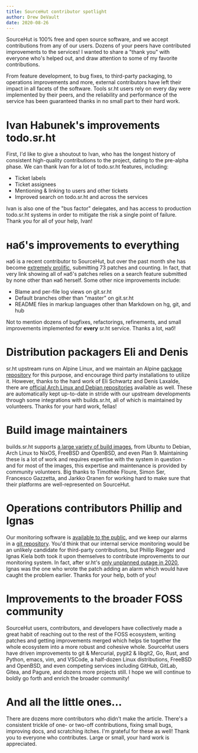 ```yaml
---
title: SourceHut contributor spotlight
author: Drew DeVault
date: 2020-08-26
---
```


SourceHut is 100% free and open source software, and we accept contributions
from any of our users. Dozens of your peers have contributed improvements to the
services! I wanted to share a "thank you" with everyone who's helped out, and
draw attention to some of my favorite contributions.

From feature development, to bug fixes, to third-party packaging, to operations
improvements and more, external contributors have left their impact in all
facets of the software. Tools sr.ht users rely on every day were implemented by
their peers, and the reliability and performance of the service has been
guaranteed thanks in no small part to their hard work.

# Ivan Habunek's improvements todo.sr.ht

First, I'd like to give a shoutout to Ivan, who has the longest history of
consistent high-quality contributions to the project, dating to the pre-alpha
phase. We can thank Ivan for a lot of todo.sr.ht features, including:

- Ticket labels
- Ticket assignees
- Mentioning & linking to users and other tickets
- Improved search on todo.sr.ht and across the services

Ivan is also one of the "bus factor" delegates, and has access to production
todo.sr.ht systems in order to mitigate the risk a single point of failure.
Thank you for all of your help, Ivan!

# наб's improvements to everything

наб is a recent contributor to SourceHut, but over the past month she has become
[extremely prolific][0], submitting 73 patches and counting. In fact, that very
link showing all of наб's patches relies on a search feature submitted by none
other than наб herself. Some other nice improvements include:

[0]: https://lists.sr.ht/~sircmpwn/sr.ht-dev/patches?search=from%3A~nabijaczleweli

- Blame and per-file log views on git.sr.ht
- Default branches other than "master" on git.sr.ht
- README files in markup languages other than Markdown on hg, git, and hub

Not to mention dozens of bugfixes, refactorings, refinements, and small
improvements implemented for **every** sr.ht service. Thanks a lot, наб!

# Distribution packagers Eli and Denis

sr.ht upstream runs on Alpine Linux, and we maintain an Alpine [package
repository][4] for this purpose, and encourage third party installations to
utilize it. However, thanks to the hard work of Eli Schwartz and Denis Laxalde,
there are [official Arch Linux and Debian repositories][5] available as well.
These are automatically kept up-to-date in stride with our upstream developments
through some integrations with builds.sr.ht, all of which is maintained by
volunteers. Thanks for your hard work, fellas!

[4]: https://mirror.sr.ht/alpine/
[5]: https://man.sr.ht/packages.md

# Build image maintainers

builds.sr.ht supports [a large variety of build images][6], from Ubuntu to
Debian, Arch Linux to NixOS, FreeBSD and OpenBSD, and even Plan 9. Maintaining
these is a lot of work and requires expertise with the system in question - and
for most of the images, this expertise and maintenance is provided by community
volunteers. Big thanks to Timothée Floure, Simon Ser, Francesco Gazzetta, and
Jarkko Oranen for working hard to make sure that their platforms are
well-represented on SourceHut.

[6]: https://man.sr.ht/builds.sr.ht/compatibility.md

# Operations contributors Phillip and Ignas

Our monitoring software is [available to the public][1], and we keep our alarms
in a [git repository][2]. You'd think that our internal service monitoring would
be an unlikely candidate for third-party contributions, but Phillip Riegger and
Ignas Kiela both took it upon themselves to contribute improvements to our
monitoring system. In fact, after sr.ht's [only unplanned outage in 2020][3],
Ignas was the one who wrote the patch adding an alarm which would have caught
the problem earlier. Thanks for your help, both of you!

[1]: https://metrics.sr.ht/graph
[2]: https://git.sr.ht/~sircmpwn/metrics.sr.ht
[3]: https://status.sr.ht/issues/2020-06-28-unplanned-git.sr.ht-outage/

# Improvements to the broader FOSS community

SourceHut users, contributors, and developers have collectively made a great
habit of reaching out to the rest of the FOSS ecosystem, writing patches and
getting improvements merged which helps tie together the whole ecosystem into a
more robust and cohesive whole. SourceHut users have driven improvements to git
& Mercurial, pygit2 & libgit2, Go, Rust, and Python, emacs, vim, and VSCode, a
half-dozen Linux distributions, FreeBSD and OpenBSD, and even competing services
including GitHub, GitLab, Gitea, and Pagure, and dozens more projects still.
I hope we will continue to boldly go forth and enrich the broader community!

# And all the little ones...

There are dozens more contributors who didn't make the article. There's a
consistent trickle of one- or two-off contributions, fixing small bugs,
improving docs, and scratching itches. I'm grateful for these as well! Thank you
to everyone who contributes. Large or small, your hard work is appreciated.
